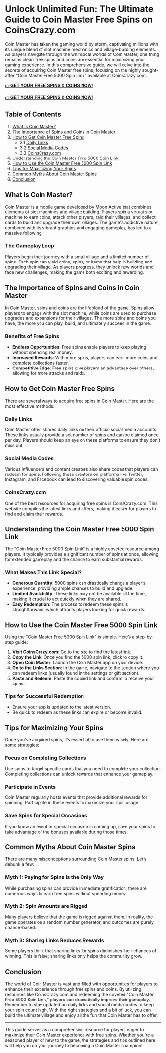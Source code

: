 # Unlock Unlimited Fun: The Ultimate Guide to Coin Master Free Spins on CoinsCrazy.com

Coin Master has taken the gaming world by storm, captivating millions with its unique blend of slot machine mechanics and village-building elements. As players navigate through the whimsical worlds of Coin Master, one thing remains clear: free spins and coins are essential for maximizing your gaming experience. In this comprehensive guide, we will delve into the secrets of acquiring Coin Master free spins, focusing on the highly sought-after "Coin Master Free 5000 Spin Link" available at CoinsCrazy.com.

[👉𝐆𝐄𝐓 𝐘𝐎𝐔𝐑 𝐅𝐑𝐄𝐄 𝐒𝐏𝐈𝐍𝐒 & 𝐂𝐎𝐈𝐍𝐒 𝐍𝐎𝐖!](http://todaylink.site/Coinspins/)

[👉𝐆𝐄𝐓 𝐘𝐎𝐔𝐑 𝐅𝐑𝐄𝐄 𝐒𝐏𝐈𝐍𝐒 & 𝐂𝐎𝐈𝐍𝐒 𝐍𝐎𝐖!](http://todaylink.site/Coinspins/)

## Table of Contents

1. [What is Coin Master?](#what-is-coin-master)
2. [The Importance of Spins and Coins in Coin Master](#the-importance-of-spins-and-coins-in-coin-master)
3. [How to Get Coin Master Free Spins](#how-to-get-coin-master-free-spins)
   - 3.1 [Daily Links](#daily-links)
   - 3.2 [Social Media Codes](#social-media-codes)
   - 3.3 [CoinsCrazy.com](#coinscrazycom)
4. [Understanding the Coin Master Free 5000 Spin Link](#understanding-the-coin-master-free-5000-spin-link)
5. [How to Use the Coin Master Free 5000 Spin Link](#how-to-use-the-coin-master-free-5000-spin-link)
6. [Tips for Maximizing Your Spins](#tips-for-maximizing-your-spins)
7. [Common Myths About Coin Master Spins](#common-myths-about-coin-master-spins)
8. [Conclusion](#conclusion)

## What is Coin Master?

Coin Master is a mobile game developed by Moon Active that combines elements of slot machines and village building. Players spin a virtual slot machine to earn coins, attack other players, raid their villages, and collect cards to build and upgrade their own villages. The game's addictive nature, combined with its vibrant graphics and engaging gameplay, has led to a massive following.

### The Gameplay Loop

Players begin their journey with a small village and a limited number of spins. Each spin can yield coins, spins, or items that help in building and upgrading their village. As players progress, they unlock new worlds and face new challenges, making the game both exciting and rewarding.

## The Importance of Spins and Coins in Coin Master

In Coin Master, spins and coins are the lifeblood of the game. Spins allow players to engage with the slot machine, while coins are used to purchase upgrades and expansions for their villages. The more spins and coins you have, the more you can play, build, and ultimately succeed in the game.

### Benefits of Free Spins

- **Endless Opportunities**: Free spins enable players to keep playing without spending real money.
- **Increased Rewards**: With more spins, players can earn more coins and complete collections faster.
- **Competitive Edge**: Free spins give players an advantage over others, allowing for more attacks and raids.

## How to Get Coin Master Free Spins

There are several ways to acquire free spins in Coin Master. Here are the most effective methods:

### Daily Links

Coin Master often shares daily links on their official social media accounts. These links usually provide a set number of spins and can be claimed once per day. Players should keep an eye on these platforms to ensure they don’t miss out.

### Social Media Codes

Various influencers and content creators also share codes that players can redeem for spins. Following these creators on platforms like Twitter, Instagram, and Facebook can lead to discovering valuable spin codes.

### CoinsCrazy.com

One of the best resources for acquiring free spins is CoinsCrazy.com. This website compiles the latest links and offers, making it easier for players to find and claim their rewards.

## Understanding the Coin Master Free 5000 Spin Link

The "Coin Master Free 5000 Spin Link" is a highly coveted resource among players. It typically provides a significant number of spins at once, allowing for extended gameplay and the chance to earn substantial rewards.

### What Makes This Link Special?

- **Generous Quantity**: 5000 spins can drastically change a player’s experience, providing ample chances to build and upgrade.
- **Limited Availability**: These links may not be available all the time, making it crucial to act quickly when they are shared.
- **Easy Redemption**: The process to redeem these spins is straightforward, which attracts players looking for quick rewards.

## How to Use the Coin Master Free 5000 Spin Link

Using the "Coin Master Free 5000 Spin Link" is simple. Here’s a step-by-step guide:

1. **Visit CoinsCrazy.com**: Go to the site to find the latest link.
2. **Copy the Link**: Once you find the 5000 spin link, click to copy it.
3. **Open Coin Master**: Launch the Coin Master app on your device.
4. **Go to the Links Section**: In the game, navigate to the section where you can redeem links (usually found in the settings or gift section).
5. **Paste and Redeem**: Paste the copied link and confirm to receive your spins.

### Tips for Successful Redemption

- Ensure your app is updated to the latest version.
- Be quick to redeem as these links can expire or become invalid.

## Tips for Maximizing Your Spins

Once you’ve acquired spins, it’s essential to use them wisely. Here are some strategies:

### Focus on Completing Collections

Use spins to target specific cards that you need to complete your collection. Completing collections can unlock rewards that enhance your gameplay.

### Participate in Events

Coin Master regularly hosts events that provide additional rewards for spinning. Participate in these events to maximize your spin usage.

### Save Spins for Special Occasions

If you know an event or special occasion is coming up, save your spins to take advantage of the bonuses available during those times.

## Common Myths About Coin Master Spins

There are many misconceptions surrounding Coin Master spins. Let’s debunk a few:

### Myth 1: Paying for Spins is the Only Way

While purchasing spins can provide immediate gratification, there are numerous ways to earn free spins without spending money.

### Myth 2: Spin Amounts are Rigged

Many players believe that the game is rigged against them. In reality, the game operates on a random number generator, and outcomes are purely chance-based.

### Myth 3: Sharing Links Reduces Rewards

Some players think that sharing links for spins diminishes their chances of winning. This is false; sharing links only helps the community grow.

## Conclusion

The world of Coin Master is vast and filled with opportunities for players to enhance their experience through free spins and coins. By utilizing resources like CoinsCrazy.com and redeeming the coveted "Coin Master Free 5000 Spin Link," players can dramatically improve their gameplay. Remember to stay updated on daily links and social media codes to keep your spin count high. With the right strategies and a bit of luck, you can build the ultimate village and enjoy all the fun that Coin Master has to offer.

---

This guide serves as a comprehensive resource for players eager to maximize their Coin Master experience with free spins. Whether you're a seasoned player or new to the game, the strategies and tips outlined here will help you on your journey to becoming a Coin Master champion!
